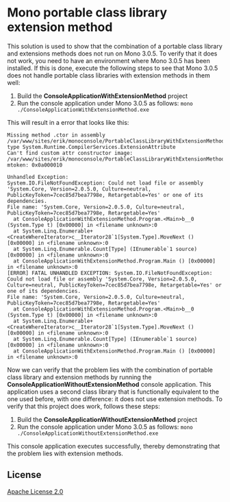 # Mono portable class library extension method

This solution is used to show that the combination of a portable class library and extensions methods does not run on Mono 3.0.5. To verify that it does not work, you need to have an environment where Mono 3.0.5 has been installed. If this is done, execute the following steps to see that Mono 3.0.5 does not handle portable class libraries with extension methods in them well:

 1. Build the **ConsoleApplicationWithExtensionMethod** project
 2. Run the console application under Mono 3.0.5 as follows:
    `mono ./ConsoleApplicationWithExtensionMethod.exe`

This will result in a error that looks like this:
```
Missing method .ctor in assembly /var/www/sites/erik/monoconsole/PortableClassLibraryWithExtensionMethod.dll, type System.Runtime.CompilerServices.ExtensionAttribute
Can't find custom attr constructor image: /var/www/sites/erik/monoconsole/PortableClassLibraryWithExtensionMethod.dll mtoken: 0x0a000010

Unhandled Exception:
System.IO.FileNotFoundException: Could not load file or assembly 'System.Core, Version=2.0.5.0, Culture=neutral, PublicKeyToken=7cec85d7bea7798e, Retargetable=Yes' or one of its dependencies.
File name: 'System.Core, Version=2.0.5.0, Culture=neutral, PublicKeyToken=7cec85d7bea7798e, Retargetable=Yes'
  at ConsoleApplicationWithExtensionMethod.Program.<Main>b__0 (System.Type t) [0x00000] in <filename unknown>:0
  at System.Linq.Enumerable+<CreateWhereIterator>c__Iterator28`1[System.Type].MoveNext () [0x00000] in <filename unknown>:0
  at System.Linq.Enumerable.Count[Type] (IEnumerable`1 source) [0x00000] in <filename unknown>:0
  at ConsoleApplicationWithExtensionMethod.Program.Main () [0x00000] in <filename unknown>:0
[ERROR] FATAL UNHANDLED EXCEPTION: System.IO.FileNotFoundException: Could not load file or assembly 'System.Core, Version=2.0.5.0, Culture=neutral, PublicKeyToken=7cec85d7bea7798e, Retargetable=Yes' or one of its dependencies.
File name: 'System.Core, Version=2.0.5.0, Culture=neutral, PublicKeyToken=7cec85d7bea7798e, Retargetable=Yes'
  at ConsoleApplicationWithExtensionMethod.Program.<Main>b__0 (System.Type t) [0x00000] in <filename unknown>:0
  at System.Linq.Enumerable+<CreateWhereIterator>c__Iterator28`1[System.Type].MoveNext () [0x00000] in <filename unknown>:0
  at System.Linq.Enumerable.Count[Type] (IEnumerable`1 source) [0x00000] in <filename unknown>:0
  at ConsoleApplicationWithExtensionMethod.Program.Main () [0x00000] in <filename unknown>:0
```

Now we can verify that the problem lies with the combination of portable class library and extension methods by running the **ConsoleApplicationWithoutExtensionMethod** console application. This application uses a second class library that is functionally equivalent to the one used before, with one difference: it does not use extension methods. To verify that this project does work, follows these steps:

 1. Build the **ConsoleApplicationWithoutExtensionMethod** project
 2. Run the console application under Mono 3.0.5 as follows:
    `mono ./ConsoleApplicationWithoutExtensionMethod.exe`

This console application executes successfully, thereby demonstrating that the problem lies with extension methods.

## License
[Apache License 2.0](LICENSE.md)
